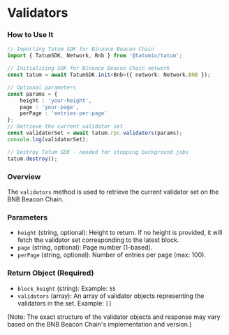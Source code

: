# Validators

### How to Use It

```typescript
// Importing Tatum SDK for Binance Beacon Chain
import { TatumSDK, Network, Bnb } from '@tatumio/tatum';

// Initializing SDK for Binance Beacon Chain network
const tatum = await TatumSDK.init<Bnb>({ network: Network.BNB });

// Optional parameters 
const params = {
    height : 'your-height',
    page : 'your-page',
    perPage : 'entries-per-page'
};
// Retrieve the current validator set
const validatorSet = await tatum.rpc.validators(params);
console.log(validatorSet);

// Destroy Tatum SDK - needed for stopping background jobs
tatum.destroy();
```

### Overview

The `validators` method is used to retrieve the current validator set on the BNB Beacon Chain.

### Parameters

- `height` (string, optional): Height to return. If no height is provided, it will fetch the validator set corresponding to the latest block.
- `page` (string, optional): Page number (1-based).
- `perPage` (string, optional): Number of entries per page (max: 100).

### Return Object (Required)

- `block_height` (string): Example: `55`
- `validators` (array): An array of validator objects representing the validators in the set. Example: `[]`

(Note: The exact structure of the validator objects and response may vary based on the BNB Beacon Chain's implementation and version.)